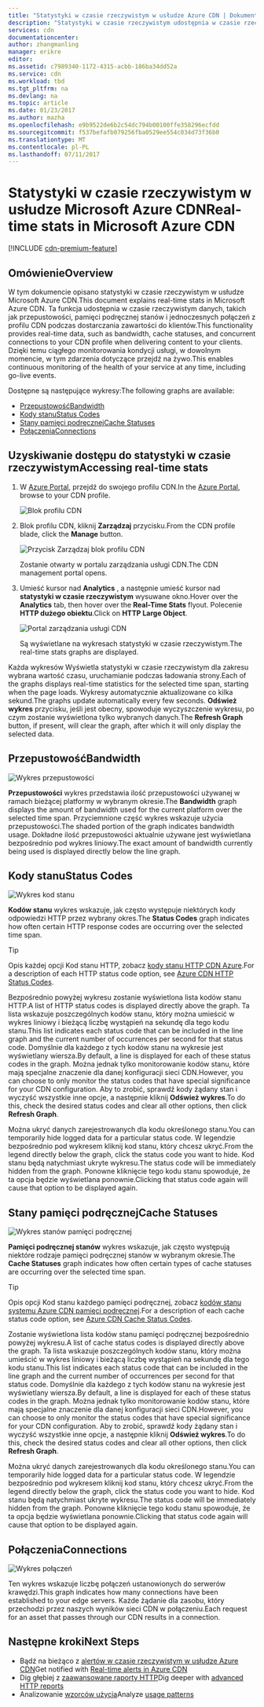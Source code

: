 ```yaml
---
title: "Statystyki w czasie rzeczywistym w usłudze Azure CDN | Dokumentacja firmy Microsoft"
description: "Statystyki w czasie rzeczywistym udostępnia w czasie rzeczywistym danych dotyczących wydajności usługi Azure CDN podczas dostarczania zawartości do klientów."
services: cdn
documentationcenter: 
author: zhangmanling
manager: erikre
editor: 
ms.assetid: c7989340-1172-4315-acbb-186ba34dd52a
ms.service: cdn
ms.workload: tbd
ms.tgt_pltfrm: na
ms.devlang: na
ms.topic: article
ms.date: 01/23/2017
ms.author: mazha
ms.openlocfilehash: e9b9522de6b2c54dc794b00100ffe358296ecfdd
ms.sourcegitcommit: f537befafb079256fba0529ee554c034d73f36b0
ms.translationtype: MT
ms.contentlocale: pl-PL
ms.lasthandoff: 07/11/2017
---
```

# <a name="real-time-stats-in-microsoft-azure-cdn"></a><span data-ttu-id="926b5-103">Statystyki w czasie rzeczywistym w usłudze Microsoft Azure CDN</span><span class="sxs-lookup"><span data-stu-id="926b5-103">Real-time stats in Microsoft Azure CDN</span></span>
[!INCLUDE [cdn-premium-feature](../../includes/cdn-premium-feature.md)]

## <a name="overview"></a><span data-ttu-id="926b5-104">Omówienie</span><span class="sxs-lookup"><span data-stu-id="926b5-104">Overview</span></span>
<span data-ttu-id="926b5-105">W tym dokumencie opisano statystyki w czasie rzeczywistym w usłudze Microsoft Azure CDN.</span><span class="sxs-lookup"><span data-stu-id="926b5-105">This document explains real-time stats in Microsoft Azure CDN.</span></span>  <span data-ttu-id="926b5-106">Ta funkcja udostępnia w czasie rzeczywistym danych, takich jak przepustowości, pamięci podręcznej stanów i jednoczesnych połączeń z profilu CDN podczas dostarczania zawartości do klientów.</span><span class="sxs-lookup"><span data-stu-id="926b5-106">This functionality provides real-time data, such as bandwidth, cache statuses, and concurrent connections to your CDN profile when delivering content to your clients.</span></span> <span data-ttu-id="926b5-107">Dzięki temu ciągłego monitorowania kondycji usługi, w dowolnym momencie, w tym zdarzenia dotyczące przejdź na żywo.</span><span class="sxs-lookup"><span data-stu-id="926b5-107">This enables continuous monitoring of the health of your service at any time, including go-live events.</span></span>

<span data-ttu-id="926b5-108">Dostępne są następujące wykresy:</span><span class="sxs-lookup"><span data-stu-id="926b5-108">The following graphs are available:</span></span>

* [<span data-ttu-id="926b5-109">Przepustowość</span><span class="sxs-lookup"><span data-stu-id="926b5-109">Bandwidth</span></span>](#bandwidth)
* [<span data-ttu-id="926b5-110">Kody stanu</span><span class="sxs-lookup"><span data-stu-id="926b5-110">Status Codes</span></span>](#status-codes)
* [<span data-ttu-id="926b5-111">Stany pamięci podręcznej</span><span class="sxs-lookup"><span data-stu-id="926b5-111">Cache Statuses</span></span>](#cache-statuses)
* [<span data-ttu-id="926b5-112">Połączenia</span><span class="sxs-lookup"><span data-stu-id="926b5-112">Connections</span></span>](#connections)

## <a name="accessing-real-time-stats"></a><span data-ttu-id="926b5-113">Uzyskiwanie dostępu do statystyki w czasie rzeczywistym</span><span class="sxs-lookup"><span data-stu-id="926b5-113">Accessing real-time stats</span></span>
1. <span data-ttu-id="926b5-114">W [Azure Portal](https://portal.azure.com), przejdź do swojego profilu CDN.</span><span class="sxs-lookup"><span data-stu-id="926b5-114">In the [Azure Portal](https://portal.azure.com), browse to your CDN profile.</span></span>
   
    ![Blok profilu CDN](./media/cdn-real-time-stats/cdn-profile-blade.png)
2. <span data-ttu-id="926b5-116">Blok profilu CDN, kliknij **Zarządzaj** przycisku.</span><span class="sxs-lookup"><span data-stu-id="926b5-116">From the CDN profile blade, click the **Manage** button.</span></span>
   
    ![Przycisk Zarządzaj blok profilu CDN](./media/cdn-real-time-stats/cdn-manage-btn.png)
   
    <span data-ttu-id="926b5-118">Zostanie otwarty w portalu zarządzania usługi CDN.</span><span class="sxs-lookup"><span data-stu-id="926b5-118">The CDN management portal opens.</span></span>
3. <span data-ttu-id="926b5-119">Umieść kursor nad **Analytics** , a następnie umieść kursor nad **statystyki w czasie rzeczywistym** wysuwane okno.</span><span class="sxs-lookup"><span data-stu-id="926b5-119">Hover over the **Analytics** tab, then hover over the **Real-Time Stats** flyout.</span></span>  <span data-ttu-id="926b5-120">Polecenie **HTTP dużego obiektu**.</span><span class="sxs-lookup"><span data-stu-id="926b5-120">Click on **HTTP Large Object**.</span></span>
   
    ![Portal zarządzania usługi CDN](./media/cdn-real-time-stats/cdn-premium-portal.png)
   
    <span data-ttu-id="926b5-122">Są wyświetlane na wykresach statystyki w czasie rzeczywistym.</span><span class="sxs-lookup"><span data-stu-id="926b5-122">The real-time stats graphs are displayed.</span></span>

<span data-ttu-id="926b5-123">Każda wykresów Wyświetla statystyki w czasie rzeczywistym dla zakresu wybrana wartość czasu, uruchamianie podczas ładowania strony.</span><span class="sxs-lookup"><span data-stu-id="926b5-123">Each of the graphs displays real-time statistics for the selected time span, starting when the page loads.</span></span>  <span data-ttu-id="926b5-124">Wykresy automatycznie aktualizowane co kilka sekund.</span><span class="sxs-lookup"><span data-stu-id="926b5-124">The graphs update automatically every few seconds.</span></span>  <span data-ttu-id="926b5-125">**Odśwież wykres** przycisku, jeśli jest obecny, spowoduje wyczyszczenie wykresu, po czym zostanie wyświetlona tylko wybranych danych.</span><span class="sxs-lookup"><span data-stu-id="926b5-125">The **Refresh Graph** button, if present, will clear the graph, after which it will only display the selected data.</span></span>

## <a name="bandwidth"></a><span data-ttu-id="926b5-126">Przepustowość</span><span class="sxs-lookup"><span data-stu-id="926b5-126">Bandwidth</span></span>
![Wykres przepustowości](./media/cdn-real-time-stats/cdn-bandwidth.png)

<span data-ttu-id="926b5-128">**Przepustowości** wykres przedstawia ilość przepustowości używanej w ramach bieżącej platformy w wybranym okresie.</span><span class="sxs-lookup"><span data-stu-id="926b5-128">The **Bandwidth** graph displays the amount of bandwidth used for the current platform over the selected time span.</span></span> <span data-ttu-id="926b5-129">Przyciemnione część wykres wskazuje użycia przepustowości.</span><span class="sxs-lookup"><span data-stu-id="926b5-129">The shaded portion of the graph indicates bandwidth usage.</span></span> <span data-ttu-id="926b5-130">Dokładne ilość przepustowości aktualnie używane jest wyświetlana bezpośrednio pod wykres liniowy.</span><span class="sxs-lookup"><span data-stu-id="926b5-130">The exact amount of bandwidth currently being used is displayed directly below the line graph.</span></span>

## <a name="status-codes"></a><span data-ttu-id="926b5-131">Kody stanu</span><span class="sxs-lookup"><span data-stu-id="926b5-131">Status Codes</span></span>
![Wykres kod stanu](./media/cdn-real-time-stats/cdn-status-codes.png)

<span data-ttu-id="926b5-133">**Kodów stanu** wykres wskazuje, jak często występuje niektórych kody odpowiedzi HTTP przez wybrany okres.</span><span class="sxs-lookup"><span data-stu-id="926b5-133">The **Status Codes** graph indicates how often certain HTTP response codes are occurring over the selected time span.</span></span>

> [!TIP]
> <span data-ttu-id="926b5-134">Opis każdej opcji Kod stanu HTTP, zobacz [kody stanu HTTP CDN Azure](https://msdn.microsoft.com/library/mt759238.aspx).</span><span class="sxs-lookup"><span data-stu-id="926b5-134">For a description of each HTTP status code option, see [Azure CDN HTTP Status Codes](https://msdn.microsoft.com/library/mt759238.aspx).</span></span>
> 
> 

<span data-ttu-id="926b5-135">Bezpośrednio powyżej wykresu zostanie wyświetlona lista kodów stanu HTTP.</span><span class="sxs-lookup"><span data-stu-id="926b5-135">A list of HTTP status codes is displayed directly above the graph.</span></span> <span data-ttu-id="926b5-136">Ta lista wskazuje poszczególnych kodów stanu, który można umieścić w wykres liniowy i bieżącą liczbę wystąpień na sekundę dla tego kodu stanu.</span><span class="sxs-lookup"><span data-stu-id="926b5-136">This list indicates each status code that can be included in the line graph and the current number of occurrences per second for that status code.</span></span> <span data-ttu-id="926b5-137">Domyślnie dla każdego z tych kodów stanu na wykresie jest wyświetlany wiersza.</span><span class="sxs-lookup"><span data-stu-id="926b5-137">By default, a line is displayed for each of these status codes in the graph.</span></span> <span data-ttu-id="926b5-138">Można jednak tylko monitorowanie kodów stanu, które mają specjalne znaczenie dla danej konfiguracji sieci CDN.</span><span class="sxs-lookup"><span data-stu-id="926b5-138">However, you can choose to only monitor the status codes that have special significance for your CDN configuration.</span></span> <span data-ttu-id="926b5-139">Aby to zrobić, sprawdź kody żądany stan i wyczyść wszystkie inne opcje, a następnie kliknij **Odśwież wykres**.</span><span class="sxs-lookup"><span data-stu-id="926b5-139">To do this, check the desired status codes and clear all other options, then click **Refresh Graph**.</span></span> 

<span data-ttu-id="926b5-140">Można ukryć danych zarejestrowanych dla kodu określonego stanu.</span><span class="sxs-lookup"><span data-stu-id="926b5-140">You can temporarily hide logged data for a particular status code.</span></span>  <span data-ttu-id="926b5-141">W legendzie bezpośrednio pod wykresem kliknij kod stanu, który chcesz ukryć.</span><span class="sxs-lookup"><span data-stu-id="926b5-141">From the legend directly below the graph, click the status code you want to hide.</span></span> <span data-ttu-id="926b5-142">Kod stanu będą natychmiast ukryte wykresu.</span><span class="sxs-lookup"><span data-stu-id="926b5-142">The status code will be immediately hidden from the graph.</span></span> <span data-ttu-id="926b5-143">Ponowne kliknięcie tego kodu stanu spowoduje, że ta opcja będzie wyświetlana ponownie.</span><span class="sxs-lookup"><span data-stu-id="926b5-143">Clicking that status code again will cause that option to be displayed again.</span></span>

## <a name="cache-statuses"></a><span data-ttu-id="926b5-144">Stany pamięci podręcznej</span><span class="sxs-lookup"><span data-stu-id="926b5-144">Cache Statuses</span></span>
![Wykres stanów pamięci podręcznej](./media/cdn-real-time-stats/cdn-cache-status.png)

<span data-ttu-id="926b5-146">**Pamięci podręcznej stanów** wykres wskazuje, jak często występują niektóre rodzaje pamięci podręcznej stanów w wybranym okresie.</span><span class="sxs-lookup"><span data-stu-id="926b5-146">The **Cache Statuses** graph indicates how often certain types of cache statuses are occurring over the selected time span.</span></span> 

> [!TIP]
> <span data-ttu-id="926b5-147">Opis opcji Kod stanu każdego pamięci podręcznej, zobacz [kodów stanu systemu Azure CDN pamięci podręcznej](https://msdn.microsoft.com/library/mt759237.aspx).</span><span class="sxs-lookup"><span data-stu-id="926b5-147">For a description of each cache status code option, see [Azure CDN Cache Status Codes](https://msdn.microsoft.com/library/mt759237.aspx).</span></span>
> 
> 

<span data-ttu-id="926b5-148">Zostanie wyświetlona lista kodów stanu pamięci podręcznej bezpośrednio powyżej wykresu.</span><span class="sxs-lookup"><span data-stu-id="926b5-148">A list of cache status codes is displayed directly above the graph.</span></span> <span data-ttu-id="926b5-149">Ta lista wskazuje poszczególnych kodów stanu, który można umieścić w wykres liniowy i bieżącą liczbę wystąpień na sekundę dla tego kodu stanu.</span><span class="sxs-lookup"><span data-stu-id="926b5-149">This list indicates each status code that can be included in the line graph and the current number of occurrences per second for that status code.</span></span> <span data-ttu-id="926b5-150">Domyślnie dla każdego z tych kodów stanu na wykresie jest wyświetlany wiersza.</span><span class="sxs-lookup"><span data-stu-id="926b5-150">By default, a line is displayed for each of these status codes in the graph.</span></span> <span data-ttu-id="926b5-151">Można jednak tylko monitorowanie kodów stanu, które mają specjalne znaczenie dla danej konfiguracji sieci CDN.</span><span class="sxs-lookup"><span data-stu-id="926b5-151">However, you can choose to only monitor the status codes that have special significance for your CDN configuration.</span></span> <span data-ttu-id="926b5-152">Aby to zrobić, sprawdź kody żądany stan i wyczyść wszystkie inne opcje, a następnie kliknij **Odśwież wykres**.</span><span class="sxs-lookup"><span data-stu-id="926b5-152">To do this, check the desired status codes and clear all other options, then click **Refresh Graph**.</span></span> 

<span data-ttu-id="926b5-153">Można ukryć danych zarejestrowanych dla kodu określonego stanu.</span><span class="sxs-lookup"><span data-stu-id="926b5-153">You can temporarily hide logged data for a particular status code.</span></span>  <span data-ttu-id="926b5-154">W legendzie bezpośrednio pod wykresem kliknij kod stanu, który chcesz ukryć.</span><span class="sxs-lookup"><span data-stu-id="926b5-154">From the legend directly below the graph, click the status code you want to hide.</span></span> <span data-ttu-id="926b5-155">Kod stanu będą natychmiast ukryte wykresu.</span><span class="sxs-lookup"><span data-stu-id="926b5-155">The status code will be immediately hidden from the graph.</span></span> <span data-ttu-id="926b5-156">Ponowne kliknięcie tego kodu stanu spowoduje, że ta opcja będzie wyświetlana ponownie.</span><span class="sxs-lookup"><span data-stu-id="926b5-156">Clicking that status code again will cause that option to be displayed again.</span></span>

## <a name="connections"></a><span data-ttu-id="926b5-157">Połączenia</span><span class="sxs-lookup"><span data-stu-id="926b5-157">Connections</span></span>
![Wykres połączeń](./media/cdn-real-time-stats/cdn-connections.png)

<span data-ttu-id="926b5-159">Ten wykres wskazuje liczbę połączeń ustanowionych do serwerów krawędzi.</span><span class="sxs-lookup"><span data-stu-id="926b5-159">This graph indicates how many connections have been established to your edge servers.</span></span> <span data-ttu-id="926b5-160">Każde żądanie dla zasobu, który przechodzi przez naszych wyników sieci CDN w połączeniu.</span><span class="sxs-lookup"><span data-stu-id="926b5-160">Each request for an asset that passes through our CDN results in a connection.</span></span>

## <a name="next-steps"></a><span data-ttu-id="926b5-161">Następne kroki</span><span class="sxs-lookup"><span data-stu-id="926b5-161">Next Steps</span></span>
* <span data-ttu-id="926b5-162">Bądź na bieżąco z [alertów w czasie rzeczywistym w usłudze Azure CDN](cdn-real-time-alerts.md)</span><span class="sxs-lookup"><span data-stu-id="926b5-162">Get notified with [Real-time alerts in Azure CDN](cdn-real-time-alerts.md)</span></span>
* <span data-ttu-id="926b5-163">Dig głębiej z [zaawansowane raporty HTTP](cdn-advanced-http-reports.md)</span><span class="sxs-lookup"><span data-stu-id="926b5-163">Dig deeper with [advanced HTTP reports](cdn-advanced-http-reports.md)</span></span>
* <span data-ttu-id="926b5-164">Analizowanie [wzorców użycia](cdn-analyze-usage-patterns.md)</span><span class="sxs-lookup"><span data-stu-id="926b5-164">Analyze [usage patterns](cdn-analyze-usage-patterns.md)</span></span>

